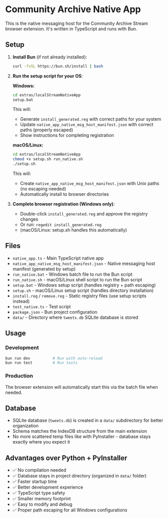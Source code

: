 # Community Archive Native App

This is the native messaging host for the Community Archive Stream browser extension. It's written in TypeScript and runs with Bun.

## Setup

1. **Install Bun** (if not already installed):
   ```bash
   curl -fsSL https://bun.sh/install | bash
   ```

2. **Run the setup script for your OS**:

   **Windows:**
   ```bash
   cd extras/localStreamNativeApp
   setup.bat
   ```
   This will:
   - Generate `install_generated.reg` with correct paths for your system
   - Update `native_app_native_msg_host_manifest.json` with correct paths (properly escaped)
   - Show instructions for completing registration

   **macOS/Linux:**
   ```bash
   cd extras/localStreamNativeApp
   chmod +x setup.sh run_native.sh
   ./setup.sh
   ```
   This will:
   - Create `native_app_native_msg_host_manifest.json` with Unix paths (no escaping needed)
   - Automatically install to browser directories

3. **Complete browser registration (Windows only)**:
   - Double-click `install_generated.reg` and approve the registry changes
   - Or run: `regedit install_generated.reg`
   - (macOS/Linux: setup.sh handles this automatically)

## Files

- `native_app.ts` - Main TypeScript native app
- `native_app_native_msg_host_manifest.json` - Native messaging host manifest (generated by setup)
- `run_native.bat` - Windows batch file to run the Bun script  
- `run_native.sh` - macOS/Linux shell script to run the Bun script
- `setup.bat` - Windows setup script (handles registry + path escaping)
- `setup.sh` - macOS/Linux setup script (handles directory installation)
- `install.reg` / `remove.reg` - Static registry files (use setup scripts instead)
- `test_native.ts` - Test script
- `package.json` - Bun project configuration
- `data/` - Directory where `tweets.db` SQLite database is stored

## Usage

### Development
```bash
bun run dev          # Run with auto-reload
bun run test         # Run tests
```

### Production
The browser extension will automatically start this via the batch file when needed.

## Database

- SQLite database (`tweets.db`) is created in a `data/` subdirectory for better organization
- Schema matches the IndexDB structure from the main extension
- No more scattered temp files like with PyInstaller - database stays exactly where you expect it

## Advantages over Python + PyInstaller

- ✅ No compilation needed
- ✅ Database stays in project directory (organized in `data/` folder)
- ✅ Faster startup time  
- ✅ Better development experience
- ✅ TypeScript type safety
- ✅ Smaller memory footprint
- ✅ Easy to modify and debug
- ✅ Proper path escaping for all Windows configurations


